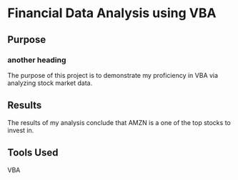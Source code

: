 # Financial Data Analysis using VBA

## Purpose

### another heading

The purpose of this project is to demonstrate my proficiency in VBA via analyzing stock market data.

## Results

The results of my analysis conclude that AMZN is a one of the top stocks to invest in.

## Tools Used

VBA